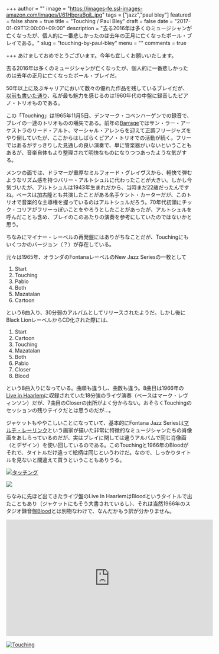+++
author = ""
image = "https://images-fe.ssl-images-amazon.com/images/I/61HbpraBgiL.jpg"
tags = ["jazz","paul bley"]
featured = false
share = true
title = "Touching / Paul Bley"
draft = false
date = "2017-01-09T12:00:00+09:00"
description = "去る2016年は多くのミュージシャンが亡くなったが、個人的に一番悲しかったのは去年の正月に亡くなったポール・ブレイである。"
slug = "touching-by-paul-bley"
menu = ""
comments = true

+++
あけましておめでとうございます。今年も宜しくお願いいたします。

去る2016年は多くのミュージシャンが亡くなったが、個人的に一番悲しかったのは去年の正月に亡くなったポール・ブレイだ。

50年以上に及ぶキャリアにおいて数々の優れた作品を残しているブレイだが、[以前も書いた通り](http://ja.mhatta.org/blog/2016/01/05/paul-bleys-hardcore-piano-trios-in-1960s/)、私が最も魅力を感じるのは1960年代の中盤に録音したピアノ・トリオものである。

この「Touching」は1965年11月5日、デンマーク・コペンハーゲンでの録音で、ブレイの一連のトリオものの嚆矢である。前年の<a href="http://www.amazon.co.jp/exec/obidos/ASIN/B014CQVV96/myhumangetsme-22/ref=nosim/" name="amazletlink" target="_blank">Barrage</a>ではサン・ラー・アーケストラのリード・アルト、マーシャル・アレンらを迎えて正調フリージャズをやり倒していたが、ここからはしばらくピアノ・トリオでの活動が続く。フリーではあるがすっきりした見通しの良い演奏で、単に管楽器がいないということもあるが、音楽自体もより整理されて明快なものになりつつあったような気がする。

メンツの面では、ドラマーが重厚なミルフォード・グレイヴスから、軽快で弾むようなリズム感を持つバリー・アルトシュルに代わったことが大きい。しかし今気づいたが、アルトシュルは1943年生まれだから、当時まだ22歳だったんですね。ベースは加古隆とも共演したことがある名手ケント・カーターだが、このトリオで音楽的な主導権を握っているのはアルトシュルだろう。70年代初頭にチック・コリアがフリーっぽいことをやろうとしたことがあったが、アルトシュルを呼んだことも含め、ブレイのこのあたりの演奏を参考にしていたのではないかと思う。

ちなみにマイナー・レーベルの再発盤にはありがちなことだが、Touchingにもいくつかのバージョン（？）が存在している。

元々は1965年、オランダのFontanaレーベルのNew Jazz Seriesの一枚として

1. Start
2. Touching
3. Pablo
4. Both
5. Mazatalan
6. Cartoon

という6曲入り、30分弱のアルバムとしてリリースされたようだ。しかし後にBlack LionレーベルからCD化された際には、

1. Start
2. Cartoon
3. Touching
4. Mazatalan
5. Both
6. Pablo
7. Closer
8. Blood

という8曲入りになっている。曲順も違うし、曲数も違う。8曲目は1966年の<a href="http://www.amazon.co.jp/exec/obidos/ASIN/B00002DENX/myhumangetsme-22/ref=nosim/" name="amazletlink" target="_blank">Live in Haarlem</a>に収録されていた18分強のライヴ演奏（ベースはマーク・レヴィンソン）だが、7曲目のCloserの出所がよく分からない。おそらくTouchingのセッションの残りテイクだとは思うのだが…。

ジャケットもややこしいことになっていて、基本的にFontana Jazz Seriesは[マルテ・レーリンク](https://nl.wikipedia.org/wiki/Marte_R%C3%B6ling)という画家が描いた非常に特徴的なミュージシャンたちの肖像画をあしらっているのだが、実はブレイに関しては違うアルバムで同じ肖像画（とデザイン）を使い回しているのである。このTouchingと1966年のBloodがそれで、タイトルだけ違って絵柄は同じというわけだ。なので、しっかりタイトルを見ないと間違えて買うということもありうる。

<a href="http://www.amazon.co.jp/exec/obidos/ASIN/B00005GFV3/myhumangetsme-22/ref=nosim/" name="amazletlink" target="_blank"><img src="https://images-fe.ssl-images-amazon.com/images/I/41K0AZFHBNL.jpg" alt="タッチング" style="border: none;" /></a>

<img src="https://images-fe.ssl-images-amazon.com/images/I/61SfJh9DyiL._SL500_.jpg">

ちなみに先ほど出てきたライヴ盤のLive In HaarlemはBloodというタイトルで出たこともあり（ジャケットにもそう大書されているし）、それは当然1966年のスタジオ録音盤[Blood](https://ja.mhatta.org/blog/2024/04/20/blood-paul-bley/)とは別物なわけで、なんだかもう訳が分かりません。

<iframe width="560" height="315" src="https://www.youtube.com/embed/uuK5n1ek8gc" frameborder="0" allowfullscreen></iframe>

<a href="http://www.amazon.co.jp/exec/obidos/ASIN/B000025P42/myhumangetsme-22/ref=nosim/" name="amazletlink" target="_blank"><img src="https://images-fe.ssl-images-amazon.com/images/I/61HbpraBgiL.jpg" alt="Touching" style="border: none;" /></a>

